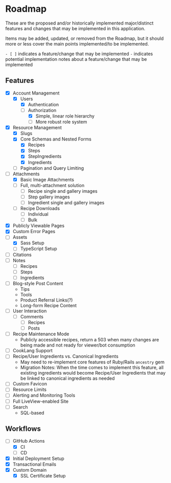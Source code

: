 # Roadmap

These are the proposed and/or historically implemented major/distinct features and changes that may be implemented in this application. 

Items may be added, updated, or removed from the Roadmap, but it should more or less cover the main points implemented/to be implemented.

`- [ ]` indicates a feature/change that may be implemented
`-` indicates potential implementation notes about a feature/change that may be implemented

## Features

- [X] Account Management
  - [X] Users
    - [X] Authentication
    - [ ] Authorization
      - [X] Simple, linear role hierarchy
      - [ ] More robust role system
- [X] Resource Management
    - [X] Slugs
    - [X] Core Schemas and Nested Forms
      - [X] Recipes
      - [X] Steps 
      - [X] StepIngredients
      - [X] Ingredients
    - [ ] Pagination and Query Limiting
- [ ] Attachments
  - [X] Basic Image Attachments
  - [ ] Full, multi-attachment solution
    - [ ] Recipe single and gallery images
    - [ ] Step gallery images
    - [ ] Ingredient single and gallery images
  - [ ] Recipe Downloads
    - [ ] Individual
    - [ ] Bulk
- [X] Publicly Viewable Pages
- [X] Custom Error Pages
- [ ] Assets
  - [X] Sass Setup
  - [ ] TypeScript Setup
- [ ] Citations
- [ ] Notes
  - [ ] Recipes
  - [ ] Steps
  - [ ] Ingredients
- [ ] Blog-style Post Content
  - Tips
  - Tools
  - Product Referral Links(?)
  - Long-form Recipe Content
- [ ] User Interaction
  - [ ] Comments
    - [ ] Recipes
    - [ ] Posts
- [ ] Recipe Maintenance Mode
  - Publicly accessible recipes, return a 503 when many changes are being made and not ready for viewer/bot consumption
- [ ] CookLang Support
- [ ] Recipe/User Ingredients vs. Canonical Ingredients
  - May need to re-implement core features of Ruby/Rails `ancestry` gem
  - Migration Notes: When the time comes to implement this feature, all existing ingredients would become Recipe/User Ingredients that may be linked to canonical ingredients as needed
- [ ] Custom Favicon
- [ ] Resource Limits
- [ ] Alerting and Monitoring Tools
- [ ] Full LiveView-enabled Site
- [ ] Search
  - SQL-based 

## Workflows
- [ ] GitHub Actions
  - [X] CI
  - [ ] CD
- [X] Initial Deployment Setup
- [X] Transactional Emails
- [X] Custom Domain
  - [X] SSL Certificate Setup